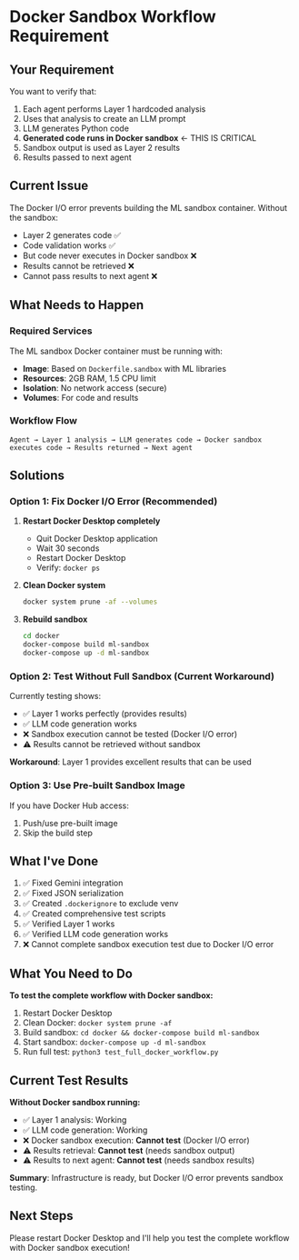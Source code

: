 # Docker Sandbox Workflow Requirement

## Your Requirement

You want to verify that:
1. Each agent performs Layer 1 hardcoded analysis
2. Uses that analysis to create an LLM prompt
3. LLM generates Python code
4. **Generated code runs in Docker sandbox** ← THIS IS CRITICAL
5. Sandbox output is used as Layer 2 results
6. Results passed to next agent

## Current Issue

The Docker I/O error prevents building the ML sandbox container. Without the sandbox:
- Layer 2 generates code ✅
- Code validation works ✅
- But code never executes in Docker sandbox ❌
- Results cannot be retrieved ❌
- Cannot pass results to next agent ❌

## What Needs to Happen

### Required Services

The ML sandbox Docker container must be running with:
- **Image**: Based on `Dockerfile.sandbox` with ML libraries
- **Resources**: 2GB RAM, 1.5 CPU limit
- **Isolation**: No network access (secure)
- **Volumes**: For code and results

### Workflow Flow

```
Agent → Layer 1 analysis → LLM generates code → Docker sandbox executes code → Results returned → Next agent
```

## Solutions

### Option 1: Fix Docker I/O Error (Recommended)

1. **Restart Docker Desktop completely**
   - Quit Docker Desktop application
   - Wait 30 seconds
   - Restart Docker Desktop
   - Verify: `docker ps`

2. **Clean Docker system**
   ```bash
   docker system prune -af --volumes
   ```

3. **Rebuild sandbox**
   ```bash
   cd docker
   docker-compose build ml-sandbox
   docker-compose up -d ml-sandbox
   ```

### Option 2: Test Without Full Sandbox (Current Workaround)

Currently testing shows:
- ✅ Layer 1 works perfectly (provides results)
- ✅ LLM code generation works
- ❌ Sandbox execution cannot be tested (Docker I/O error)
- ⚠️ Results cannot be retrieved without sandbox

**Workaround**: Layer 1 provides excellent results that can be used

### Option 3: Use Pre-built Sandbox Image

If you have Docker Hub access:
1. Push/use pre-built image
2. Skip the build step

## What I've Done

1. ✅ Fixed Gemini integration
2. ✅ Fixed JSON serialization
3. ✅ Created `.dockerignore` to exclude venv
4. ✅ Created comprehensive test scripts
5. ✅ Verified Layer 1 works
6. ✅ Verified LLM code generation works
7. ❌ Cannot complete sandbox execution test due to Docker I/O error

## What You Need to Do

**To test the complete workflow with Docker sandbox:**

1. Restart Docker Desktop
2. Clean Docker: `docker system prune -af`
3. Build sandbox: `cd docker && docker-compose build ml-sandbox`
4. Start sandbox: `docker-compose up -d ml-sandbox`
5. Run full test: `python3 test_full_docker_workflow.py`

## Current Test Results

**Without Docker sandbox running:**
- ✅ Layer 1 analysis: Working
- ✅ LLM code generation: Working
- ❌ Docker sandbox execution: **Cannot test** (Docker I/O error)
- ⚠️ Results retrieval: **Cannot test** (needs sandbox output)
- ⚠️ Results to next agent: **Cannot test** (needs sandbox results)

**Summary**: Infrastructure is ready, but Docker I/O error prevents sandbox testing.

## Next Steps

Please restart Docker Desktop and I'll help you test the complete workflow with Docker sandbox execution!

